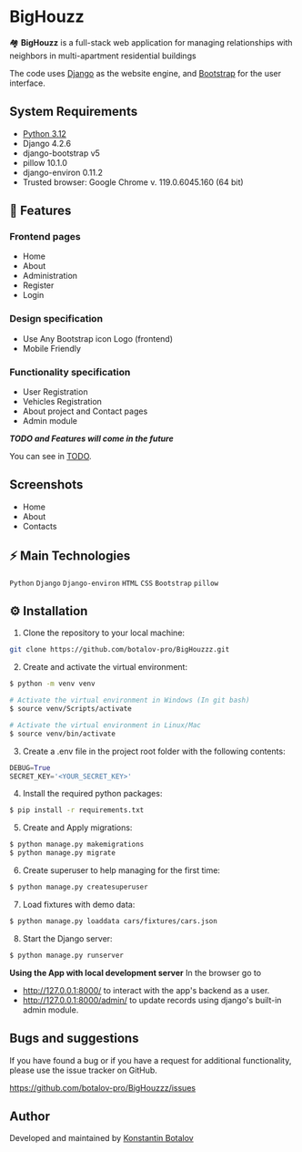 # BigHouzz

🏘️ **BigHouzz** is a full-stack web application for managing relationships with neighbors in multi-apartment residential buildings

The code uses [Django](https://www.djangoproject.com/) as the website engine, and [Bootstrap](https://getbootstrap.com/) for the user interface.

## System Requirements

  * [Python 3.12](https://www.python.org/downloads/)
  * Django 4.2.6
  * django-bootstrap v5
  * pillow 10.1.0
  * django-environ 0.11.2
  * Trusted browser: Google Chrome v. 119.0.6045.160 (64 bit)

## 🚀 Features

### Frontend pages
  * Home
  * About
  * Administration
  * Register
  * Login

### Design specification
  * Use Any Bootstrap icon Logo (frontend)
  * Mobile Friendly

### Functionality specification
  * User Registration
  * Vehicles Registration
  * About project and Contact pages
  * Admin module

***TODO and Features will come in the future***

You can see in [TODO](TODO.md).

## Screenshots
  * Home
  * About
  * Contacts

## ⚡ Main Technologies
<code>Python</code> <code>Django</code> <code>Django-environ</code> <code>HTML</code> <code>CSS</code> <code>Bootstrap</code> <code>pillow</code> 


## ⚙️ Installation

  1. Clone the repository to your local machine:
```bash
git clone https://github.com/botalov-pro/BigHouzzz.git
```
  2. Create and activate the virtual environment:
```bash
$ python -m venv venv

# Activate the virtual environment in Windows (In git bash)
$ source venv/Scripts/activate

# Activate the virtual environment in Linux/Mac
$ source venv/bin/activate
```
  3. Create a .env file in the project root folder with the following contents:
```python
DEBUG=True
SECRET_KEY='<YOUR_SECRET_KEY>'
```
  4. Install the required python packages:
```bash
$ pip install -r requirements.txt
``` 
  5. Create and Apply migrations:
```bash
$ python manage.py makemigrations
$ python manage.py migrate
``` 
  6. Create superuser to help managing for the first time:
```bash
$ python manage.py createsuperuser
``` 
  7. Load fixtures with demo data:
```bash
$ python manage.py loaddata cars/fixtures/cars.json
``` 
 8. Start the Django server:
```bash
$ python manage.py runserver
``` 

**Using the App with local development server**
In the browser go to

  * http://127.0.0.1:8000/ to interact with the app's backend as a user.
  * http://127.0.0.1:8000/admin/ to update records using django's built-in admin module.

## Bugs and suggestions

If you have found a bug or if you have a request for additional functionality, please use the issue tracker on GitHub.

https://github.com/botalov-pro/BigHouzzz/issues

## Author

Developed and maintained by [Konstantin Botalov](mailto:konstantin@botalov.pro)

